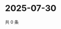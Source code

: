 # 2025-07-30

共 0 条

<!-- BEGIN ZHIHUQUESTIONS -->
<!-- 最后更新时间 Wed Jul 30 2025 02:18:30 GMT+0800 (China Standard Time) -->

<!-- END ZHIHUQUESTIONS -->
